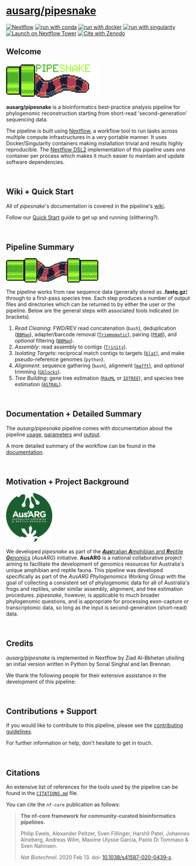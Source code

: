 # [ausarg/pipesnake]()
[![Nextflow](https://img.shields.io/badge/nextflow%20DSL2-%E2%89%A523.04.1-23aa62.svg)](https://www.nextflow.io/)
[![run with conda](http://img.shields.io/badge/run%20with-conda-3EB049?logo=anaconda)](https://docs.conda.io/en/latest/)
[![run with docker](https://img.shields.io/badge/run%20with-docker-0db7ed?logo=docker)](https://www.docker.com/)
[![run with singularity](https://img.shields.io/badge/run%20with-singularity-1d355c.svg)](https://sylabs.io/docs/)
[![Launch on Nextflow Tower](https://img.shields.io/badge/Launch%20%F0%9F%9A%80-Nextflow%20Tower-%234256e7)](https://tower.services.biocommons.org.au/launch?pipeline=https://github.com/ausarg/pipesnake)
[![Cite with Zenodo](http://img.shields.io/badge/DOI-10.5281/zenodo.XXXXXXX-1073c8)](https://doi.org/10.5281/zenodo.XXXXXXX)


## Welcome

<!-- TODO ausarg: Write a 1-2 sentence summary of what data the pipeline is for and what it does -->
<img src="docs/images/pipesnake_Logo.png" width=50% height=50%>

**ausarg/pipesnake** is a bioinformatics best-practice analysis pipeline for phylogenomic reconstruction starting from short-read 'second-generation' sequencing data.

The pipeline is built using [Nextflow](https://www.nextflow.io), a workflow tool to run tasks across multiple compute infrastructures in a very portable manner. It uses Docker/Singularity containers making installation trivial and results highly reproducible. The [Nextflow DSL2](https://www.nextflow.io/docs/latest/dsl2.html) implementation of this pipeline uses one container per process which makes it much easier to maintain and update software dependencies.

<!-- TODO ausarg: Add full-sized test dataset and amend the paragraph below if applicable -->

&nbsp;
&nbsp;


## Wiki + Quick Start

All of *pipesnake*'s documentation is covered in the pipeline's [wiki](https://github.com/AusARG/pipesnake/wiki). 

Follow our [Quick Start](https://github.com/AusARG/pipesnake/wiki/2.-Quick-Start) guide to get up and running (slithering?).

&nbsp;
&nbsp;

## Pipeline Summary

<img src="docs/images/pipesnake_TwoHeaded.png" width=50% height=50%>

<!-- TODO ausarg: Fill in short bullet-pointed list of the default steps in the pipeline

1. Read QC ([`FastQC`](https://www.bioinformatics.babraham.ac.uk/projects/fastqc/))
2. Present QC for raw reads ([`MultiQC`](http://multiqc.info/))
-->

The pipeline works from raw sequence data (generally stored as **.fastq.gz**) through to a first-pass species tree. Each step produces a number of output files and directories which can be returned to by either the user or the pipeline. Below are the general steps with associated tools indicated (in brackets). 
1. *Read Cleaning*: FWD/REV read concatenation (`bash`), deduplication ([`BBMap`](https://jgi.doe.gov/data-and-tools/software-tools/bbtools/bb-tools-user-guide/bbmap-guide/)), adapter/barcode removal ([`Trimmomatic`](https://github.com/usadellab/Trimmomatic)), pairing ([`PEAR`](https://cme.h-its.org/exelixis/web/software/pear/doc.html)), and *optional* filtering ([`BBMap`](https://jgi.doe.gov/data-and-tools/software-tools/bbtools/bb-tools-user-guide/bbmap-guide/)).
2. *Assembly*: read assembly to contigs ([`Trinity`](https://github.com/trinityrnaseq/trinityrnaseq/wiki)).
3. *Isolating Targets*: reciprocal match contigs to targets ([`blat`](https://genome.ucsc.edu/cgi-bin/hgBlat)), and make pseudo-reference genomes (`python`).
4. *Alignment*: sequence gathering (`bash`), alignment ([`mafft`](https://mafft.cbrc.jp/alignment/software/)), and *optional* trimming ([`Gblocks`](https://home.cc.umanitoba.ca/~psgendb/doc/Castresana/Gblocks_documentation.html)).
5. *Tree Building*: gene tree estimation ([`RAxML`](https://cme.h-its.org/exelixis/web/software/raxml/) or [`IQTREE`](http://www.iqtree.org/)), and species tree estimation ([`ASTRAL`](https://github.com/chaoszhang/ASTER)).  

&nbsp;
&nbsp;


## Documentation + Detailed Summary

The *ausarg/pipesnake* pipeline comes with documentation about the pipeline [usage](), [parameters]() and [output]().

A more detailed summary of the workflow can be found in the [documentation](https://github.com/AusARG/pipesnake/tree/main/documentation). 

&nbsp;
&nbsp; 


## Motivation + Project Background

<!-- brief background on the AusARG program and phylgenomics initiative -->

<img src="docs/images/AusARG_logo_transparent.png" width=25% height=25%>

We developed *pipesnake* as part of the [***Aus***tralian ***A***mphibian and ***R***eptile ***G***enomics](https://ausargenomics.com/) (*AusARG*) initiative.  **AusARG** is a national collaborative project aiming to facilitate the development of genomics resources for Australia's unique amphibian and reptile fauna. This pipeline was developed specifically as part of the *AusARG Phylogenomics Working Group* with the goal of collecting a consistent set of phylogenomic data for all of Australia's frogs and reptiles, under similar assembly, alignment, and tree estimation procedures. *pipesnake*, however, is applicable to much broader phylogenomic questions, and is appropriate for processing exon-capture or transcriptomic data, so long as the input is second-generation (short-read) data. 

&nbsp;
&nbsp;

## Credits

*ausarg/pipesnake* is implemented in Nextflow by Ziad Al-Bkhetan utisiling an initial version written in Python by Sonal Singhal and Ian Brennan.

We thank the following people for their extensive assistance in the development of this pipeline:

<!-- TODO nf-core: If applicable, make list of people who have also contributed -->

&nbsp;
&nbsp; 

## Contributions + Support

If you would like to contribute to this pipeline, please see the [contributing guidelines](.github/CONTRIBUTING.md).

For further information or help, don't hesitate to get in touch.

&nbsp;
&nbsp;

## Citations

<!-- TODO nf-core: Add citation for pipeline after first release. Uncomment lines below and update Zenodo doi and badge at the top of this file. -->
<!-- If you use  ausarg/pipesnake for your analysis, please cite it using the following doi: [10.5281/zenodo.XXXXXX](https://doi.org/10.5281/zenodo.XXXXXX) -->

<!-- TODO nf-core: Add bibliography of tools and data used in your pipeline -->

An extensive list of references for the tools used by the pipeline can be found in the [`CITATIONS.md`](CITATIONS.md) file.

You can cite the `nf-core` publication as follows:

> **The nf-core framework for community-curated bioinformatics pipelines.**
>
> Philip Ewels, Alexander Peltzer, Sven Fillinger, Harshil Patel, Johannes Alneberg, Andreas Wilm, Maxime Ulysse Garcia, Paolo Di Tommaso & Sven Nahnsen.
>
> _Nat Biotechnol._ 2020 Feb 13. doi: [10.1038/s41587-020-0439-x](https://dx.doi.org/10.1038/s41587-020-0439-x).
